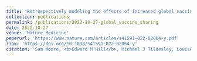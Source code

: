 ```yaml
---
title: "Retrospectively modeling the effects of increased global vaccine sharing on the COVID-19 pandemic"
collection: publications
permalink: /publications/2022-10-27-global_vaccine_sharing
date: 2022-10-27
venue: 'Nature Medicine'
paperurl: 'https://www.nature.com/articles/s41591-022-02064-y.pdf'
link: 'https://doi.org/10.1038/s41591-022-02064-y'
citation: 'Sam Moore, <b>Edward M Hill</b>, Michael J Tildesley, Louise Dyson, Matt J Keeling. (2022). &quot;Retrospectively modeling the effects of increased global vaccine sharing on the COVID-19 pandemic.&quot; <i>Nature Medicine</i>, <b>28</b>: 2416-2423. doi:10.1038/s41591-022-02064-y.'
---
```

